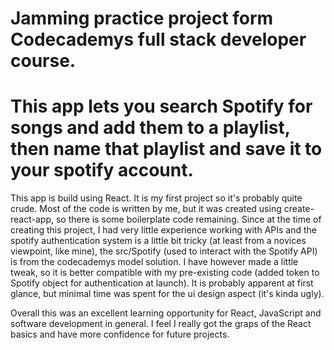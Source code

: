 # Jamming practice project form Codecademys full stack developer course.
# This app lets you search Spotify for songs and add them to a playlist, then name that playlist and save it to your spotify account.

This app is build using React. It is my first project so it's probably quite crude. Most of the code is written by me, but it was created using create-react-app,
so there is some boilerplate code remaining. Since at the time of creating this project, I had very little experience working with APIs and the spotify authentication system
is a little bit tricky (at least from a novices viewpoint, like mine), the src/Spotify (used to interact with the Spotify API) is from the codecademys model solution. I have
however made a little tweak, so it is better compatible with my pre-existing code (added token to Spotify object for authentication at launch). It is probably apparent at first glance, 
but minimal time was spent for the ui design aspect (it's kinda ugly).

Overall this was an excellent learning opportunity for React, JavaScript and software development in general. I feel I really got the graps of the React basics and have more confidence
for future projects.